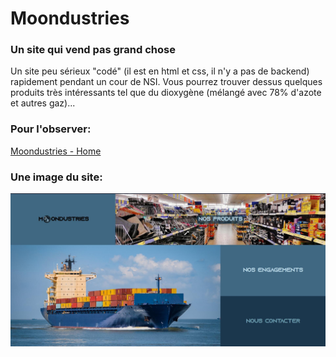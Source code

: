 # Moondustries
### Un site qui vend pas grand chose

Un site peu sérieux "codé" (il est en html et css, il n'y a pas de backend) rapidement pendant un cour de NSI.
Vous pourrez trouver dessus quelques produits très intéressants tel que du dioxygène (mélangé avec 78% d'azote et autres gaz)...

### Pour l'observer:
[Moondustries - Home](https://moondustries.thorvicnet.repl.co/home.html)

### Une image du site:
![Image du site](static/images/presentation.jpg)
